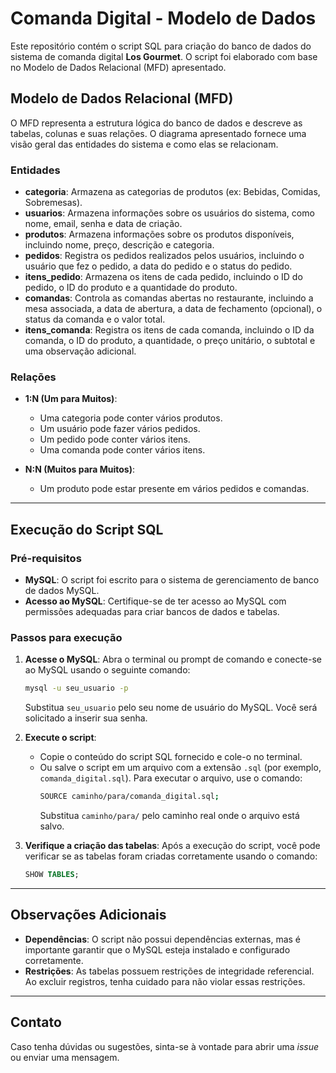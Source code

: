 # Comanda Digital - Modelo de Dados

Este repositório contém o script SQL para criação do banco de dados do sistema de comanda digital **Los Gourmet**. O script foi elaborado com base no Modelo de Dados Relacional (MFD) apresentado.

## Modelo de Dados Relacional (MFD)

O MFD representa a estrutura lógica do banco de dados e descreve as tabelas, colunas e suas relações. O diagrama apresentado fornece uma visão geral das entidades do sistema e como elas se relacionam.

### Entidades

- **categoria**: Armazena as categorias de produtos (ex: Bebidas, Comidas, Sobremesas).
- **usuarios**: Armazena informações sobre os usuários do sistema, como nome, email, senha e data de criação.
- **produtos**: Armazena informações sobre os produtos disponíveis, incluindo nome, preço, descrição e categoria.
- **pedidos**: Registra os pedidos realizados pelos usuários, incluindo o usuário que fez o pedido, a data do pedido e o status do pedido.
- **itens_pedido**: Armazena os itens de cada pedido, incluindo o ID do pedido, o ID do produto e a quantidade do produto.
- **comandas**: Controla as comandas abertas no restaurante, incluindo a mesa associada, a data de abertura, a data de fechamento (opcional), o status da comanda e o valor total.
- **itens_comanda**: Registra os itens de cada comanda, incluindo o ID da comanda, o ID do produto, a quantidade, o preço unitário, o subtotal e uma observação adicional.

### Relações

- **1:N (Um para Muitos)**:
  - Uma categoria pode conter vários produtos.
  - Um usuário pode fazer vários pedidos.
  - Um pedido pode conter vários itens.
  - Uma comanda pode conter vários itens.

- **N:N (Muitos para Muitos)**:
  - Um produto pode estar presente em vários pedidos e comandas.

---

## Execução do Script SQL

### Pré-requisitos

- **MySQL**: O script foi escrito para o sistema de gerenciamento de banco de dados MySQL.
- **Acesso ao MySQL**: Certifique-se de ter acesso ao MySQL com permissões adequadas para criar bancos de dados e tabelas.

### Passos para execução

1. **Acesse o MySQL**:
   Abra o terminal ou prompt de comando e conecte-se ao MySQL usando o seguinte comando:
   ```bash
   mysql -u seu_usuario -p
   ```
   Substitua `seu_usuario` pelo seu nome de usuário do MySQL. Você será solicitado a inserir sua senha.

2. **Execute o script**:
   - Copie o conteúdo do script SQL fornecido e cole-o no terminal.
   - Ou salve o script em um arquivo com a extensão `.sql` (por exemplo, `comanda_digital.sql`). Para executar o arquivo, use o comando:
     ```bash
     SOURCE caminho/para/comanda_digital.sql;
     ```
     Substitua `caminho/para/` pelo caminho real onde o arquivo está salvo.

3. **Verifique a criação das tabelas**:
   Após a execução do script, você pode verificar se as tabelas foram criadas corretamente usando o comando:
   ```sql
   SHOW TABLES;
   ```

---

## Observações Adicionais

- **Dependências**: O script não possui dependências externas, mas é importante garantir que o MySQL esteja instalado e configurado corretamente.
- **Restrições**: As tabelas possuem restrições de integridade referencial. Ao excluir registros, tenha cuidado para não violar essas restrições.

---

## Contato

Caso tenha dúvidas ou sugestões, sinta-se à vontade para abrir uma *issue* ou enviar uma mensagem.
